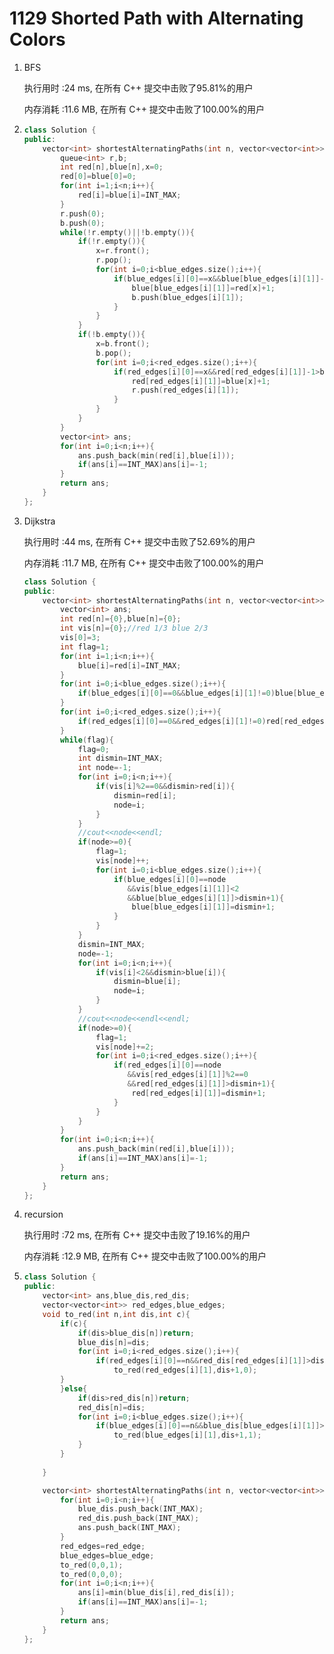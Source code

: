 # 1129 Shorted Path with Alternating Colors

1. BFS

   执行用时 :24 ms, 在所有 C++ 提交中击败了95.81%的用户

   内存消耗 :11.6 MB, 在所有 C++ 提交中击败了100.00%的用户

2. ```c++
   class Solution {
   public:
       vector<int> shortestAlternatingPaths(int n, vector<vector<int>>& red_edges, vector<vector<int>>& blue_edges) {
           queue<int> r,b;
           int red[n],blue[n],x=0;
           red[0]=blue[0]=0;
           for(int i=1;i<n;i++){
               red[i]=blue[i]=INT_MAX;
           }
           r.push(0);
           b.push(0);
           while(!r.empty()||!b.empty()){
               if(!r.empty()){
                   x=r.front();
                   r.pop();
                   for(int i=0;i<blue_edges.size();i++){
                       if(blue_edges[i][0]==x&&blue[blue_edges[i][1]]-1>red[x]){
                           blue[blue_edges[i][1]]=red[x]+1;
                           b.push(blue_edges[i][1]);
                       }
                   }
               }
               if(!b.empty()){
                   x=b.front();
                   b.pop();
                   for(int i=0;i<red_edges.size();i++){
                       if(red_edges[i][0]==x&&red[red_edges[i][1]]-1>blue[x]){
                           red[red_edges[i][1]]=blue[x]+1;
                           r.push(red_edges[i][1]);
                       }
                   }
               }
           }
           vector<int> ans;
           for(int i=0;i<n;i++){
               ans.push_back(min(red[i],blue[i]));
               if(ans[i]==INT_MAX)ans[i]=-1;
           }
           return ans;
       }
   };
   ```

3. Dijkstra

   执行用时 :44 ms, 在所有 C++ 提交中击败了52.69%的用户

   内存消耗 :11.7 MB, 在所有 C++ 提交中击败了100.00%的用户

   ```c++
   class Solution {
   public:
       vector<int> shortestAlternatingPaths(int n, vector<vector<int>>& red_edges, vector<vector<int>>& blue_edges) {
           vector<int> ans;
           int red[n]={0},blue[n]={0};
           int vis[n]={0};//red 1/3 blue 2/3
           vis[0]=3;
           int flag=1;
           for(int i=1;i<n;i++){
               blue[i]=red[i]=INT_MAX;
           }
           for(int i=0;i<blue_edges.size();i++){
               if(blue_edges[i][0]==0&&blue_edges[i][1]!=0)blue[blue_edges[i][1]]=1;
           }
           for(int i=0;i<red_edges.size();i++){
               if(red_edges[i][0]==0&&red_edges[i][1]!=0)red[red_edges[i][1]]=1;
           }
           while(flag){
               flag=0;
               int dismin=INT_MAX;
               int node=-1;
               for(int i=0;i<n;i++){
                   if(vis[i]%2==0&&dismin>red[i]){
                       dismin=red[i];
                       node=i;
                   }
               }
               //cout<<node<<endl;
               if(node>=0){
                   flag=1;
                   vis[node]++;
                   for(int i=0;i<blue_edges.size();i++){
                       if(blue_edges[i][0]==node
                          &&vis[blue_edges[i][1]]<2
                          &&blue[blue_edges[i][1]]>dismin+1){
                           blue[blue_edges[i][1]]=dismin+1;
                       }
                   }
               }
               dismin=INT_MAX;
               node=-1;
               for(int i=0;i<n;i++){
                   if(vis[i]<2&&dismin>blue[i]){
                       dismin=blue[i];
                       node=i;
                   }
               }
               //cout<<node<<endl<<endl;
               if(node>=0){
                   flag=1;
                   vis[node]+=2;
                   for(int i=0;i<red_edges.size();i++){
                       if(red_edges[i][0]==node
                          &&vis[red_edges[i][1]]%2==0
                          &&red[red_edges[i][1]]>dismin+1){
                           red[red_edges[i][1]]=dismin+1;
                       }
                   }
               }
           }
           for(int i=0;i<n;i++){
               ans.push_back(min(red[i],blue[i]));
               if(ans[i]==INT_MAX)ans[i]=-1;
           }
           return ans;
       }
   };
   ```

4. recursion

   执行用时 :72 ms, 在所有 C++ 提交中击败了19.16%的用户

   内存消耗 :12.9 MB, 在所有 C++ 提交中击败了100.00%的用户

5. ```c++
   class Solution {
   public:
       vector<int> ans,blue_dis,red_dis;
       vector<vector<int>> red_edges,blue_edges;
       void to_red(int n,int dis,int c){
           if(c){
               if(dis>blue_dis[n])return;
               blue_dis[n]=dis;
               for(int i=0;i<red_edges.size();i++){
                   if(red_edges[i][0]==n&&red_dis[red_edges[i][1]]>dis+1)
                       to_red(red_edges[i][1],dis+1,0);
           }
           }else{
               if(dis>red_dis[n])return;
               red_dis[n]=dis;
               for(int i=0;i<blue_edges.size();i++){
                   if(blue_edges[i][0]==n&&blue_dis[blue_edges[i][1]]>dis+1)
                       to_red(blue_edges[i][1],dis+1,1);
               }
           }
           
       }
   
       vector<int> shortestAlternatingPaths(int n, vector<vector<int>>& red_edge, vector<vector<int>>& blue_edge) {
           for(int i=0;i<n;i++){
               blue_dis.push_back(INT_MAX);
               red_dis.push_back(INT_MAX);
               ans.push_back(INT_MAX);
           }
           red_edges=red_edge;
           blue_edges=blue_edge;
           to_red(0,0,1);
           to_red(0,0,0);
           for(int i=0;i<n;i++){
               ans[i]=min(blue_dis[i],red_dis[i]);
               if(ans[i]==INT_MAX)ans[i]=-1;
           }
           return ans;
       }
   };
   ```